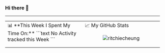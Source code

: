 ### Hi there 👋
---
<table width="800px">
 <tr>
<td valign="top" width="50%">
📊 **This Week I Spent My Time On:**
<!--START_SECTION:waka-->
```text
No Activity tracked this Week
```
<!--END_SECTION:waka-->
</td>
<td valign="top" width="50%">
📈 My GitHub Stats
<p align="center"> <img src="https://github-readme-stats.vercel.app/api?username=ritchiecheung&show_icons=true&theme=gotham" alt="ritchiecheung" />
</td>
  </tr>
  </table>
